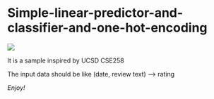 # Simple-linear-predictor-and-classifier-and-one-hot-encoding

![][version-badge]

It is a sample inspired by UCSD CSE258  

The input data should be like (date, review text) --> rating

*Enjoy!*

[version-badge]: https://img.shields.io/badge/Version-3.1-blue